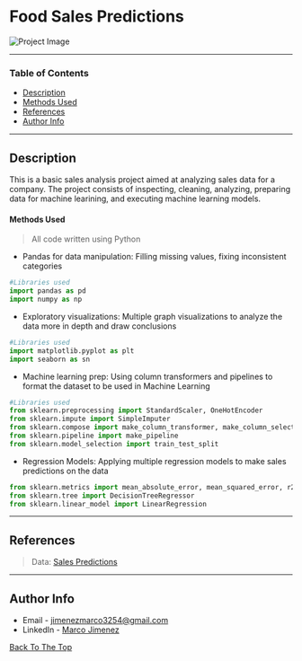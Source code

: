 # Food Sales Predictions
![Project Image](https://v5c5v6u7.stackpathcdn.com/wp-content/uploads/blog/demand-forecasting.jpg)

---

### Table of Contents

- [Description](#description)
- [Methods Used](#methods-used)
- [References](#references)
- [Author Info](#author-info)

---

## Description

This is a basic sales analysis project aimed at analyzing sales data for a company. The project consists of inspecting, cleaning, analyzing, preparing data for machine learining, and executing machine learning models.

#### Methods Used
> All code written using Python
- Pandas for data manipulation: Filling missing values, fixing inconsistent categories
```python
#Libraries used
import pandas as pd
import numpy as np
```
- Exploratory visualizations: Multiple graph visualizations to analyze the data more in depth and draw conclusions
```python
#Libraries used
import matplotlib.pyplot as plt
import seaborn as sn
```
- Machine learning prep: Using column transformers and pipelines to format the dataset to be used in Machine Learning
```python
#Libraries used
from sklearn.preprocessing import StandardScaler, OneHotEncoder
from sklearn.impute import SimpleImputer
from sklearn.compose import make_column_transformer, make_column_selector
from sklearn.pipeline import make_pipeline
from sklearn.model_selection import train_test_split
```
- Regression Models: Applying multiple regression models to make sales predictions on the data 
```python
from sklearn.metrics import mean_absolute_error, mean_squared_error, r2_score
from sklearn.tree import DecisionTreeRegressor
from sklearn.linear_model import LinearRegression
```
---

## References
>Data: [Sales Predictions](https://drive.google.com/file/d/1syH81TVrbBsdymLT_jl2JIf6IjPXtSQw/view)
---

## Author Info

- Email - jimenezmarco3254@gmail.com
- LinkedIn - [Marco Jimenez](https://www.linkedin.com/in/marco-jimenez-50637922b/)

[Back To The Top](#Food-Sales-Predictions)
